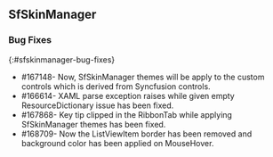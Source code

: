 ## SfSkinManager

### Bug Fixes
{:#sfskinmanager-bug-fixes} 

* \#167148- Now, SfSkinManager themes will be apply to the custom controls which is derived from Syncfusion controls.
* \#166614- XAML parse exception raises while given empty ResourceDictionary issue has been fixed. 
* \#167868- Key tip clipped in the RibbonTab while applying SfSkinManager themes has been fixed.
* \#168709- Now the ListViewItem border has been removed and background color has been applied on MouseHover.

